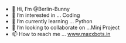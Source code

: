 - 👋 Hi, I’m @Berlin-Bunny
- 👀 I’m interested in ... Coding
- 🌱 I’m currently learning ... Python
- 💞️ I’m looking to collaborate on ...Minj Project
- 📫 How to reach me ... www.maxxbots.in

<!---
Berlin-Bunny/Berlin-Bunny is a ✨ special ✨ repository because its `README.md` (this file) appears on your GitHub profile.
You can click the Preview link to take a look at your changes.
--->
